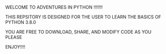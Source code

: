 WELCOME TO ADVENTURES IN PYTHON !!!!!!!

THIS REPSITORY IS DESIGNED FOR THE USER TO LEARN THE BASICS OF PYTHON 3.8.0


YOU ARE FREE TO DOWNLOAD, SHARE, AND MODIFY CODE AS YOU PLEASE


ENJOY!!!!
